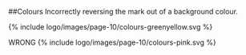 ##Colours
Incorrectly reversing the mark out of a background colour.

{% include logo/images/page-10/colours-greenyellow.svg %}

WRONG
{% include logo/images/page-10/colours-pink.svg %}